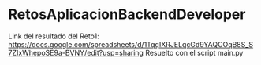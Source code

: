 # RetosAplicacionBackendDeveloper
Link del resultado del Reto1: https://docs.google.com/spreadsheets/d/1TqqIXRJELqcGd9YAQCOqB8S_S7ZIxWhepoSE9a-BVNY/edit?usp=sharing
Resuelto con el script main.py

